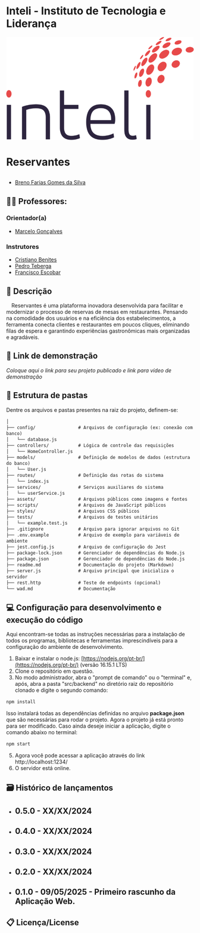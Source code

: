 # Inteli - Instituto de Tecnologia e Liderança

<p align="center">
<a href= "https://www.inteli.edu.br/"><img src="/assets/assetsWAD/inteli.png" alt="Inteli - Instituto de Tecnologia e Liderança" border="0"></a>
</p>

# Reservantes

##

- <a href="https://github.com/brenofgsilva">Breno Farias Gomes da Silva</a>

## :teacher: Professores:

### Orientador(a)

- <a href="https://www.linkedin.com/in/marcelo-gon%C3%A7alves-phd-a550652/">Marcelo Gonçalves</a>

### Instrutores

- <a href="https://www.linkedin.com/in/cristiano-benites-ph-d-687647a8/">Cristiano Benites</a>
- <a href="https://www.linkedin.com/in/pedroteberga/">Pedro Teberga</a>
- <a href="https://www.linkedin.com/in/francisco-escobar/">Francisco Escobar</a>

## 📝 Descrição

&emsp;Reservantes é uma plataforma inovadora desenvolvida para facilitar e modernizar o processo de reservas de mesas em restaurantes. Pensando na comodidade dos usuários e na eficiência dos estabelecimentos, a ferramenta conecta clientes e restaurantes em poucos cliques, eliminando filas de espera e garantindo experiências gastronômicas mais organizadas e agradáveis.

## 📝 Link de demonstração

_Coloque aqui o link para seu projeto publicado e link para vídeo de demonstração_

## 📁 Estrutura de pastas

Dentre os arquivos e pastas presentes na raiz do projeto, definem-se:

```
│
├── config/                # Arquivos de configuração (ex: conexão com banco)
│   └── database.js
├── controllers/           # Lógica de controle das requisições
│   └── HomeController.js
├── models/                # Definição de modelos de dados (estrutura do banco)
│   └── User.js
├── routes/                # Definição das rotas do sistema
│   └── index.js
├── services/              # Serviços auxiliares do sistema
│   └── userService.js
├── assets/                # Arquivos públicos como imagens e fontes
├── scripts/               # Arquivos de JavaScript públicos
├── styles/                # Arquivos CSS públicos
├── tests/                 # Arquivos de testes unitários
│   └── example.test.js
├── .gitignore             # Arquivo para ignorar arquivos no Git
├── .env.example           # Arquivo de exemplo para variáveis de ambiente
├── jest.config.js         # Arquivo de configuração do Jest
├── package-lock.json      # Gerenciador de dependências do Node.js
├── package.json           # Gerenciador de dependências do Node.js
├── readme.md              # Documentação do projeto (Markdown)
├── server.js              # Arquivo principal que inicializa o servidor
├── rest.http              # Teste de endpoints (opcional)
└── wad.md                 # Documentação

```

## 💻 Configuração para desenvolvimento e execução do código

Aqui encontram-se todas as instruções necessárias para a instalação de todos os programas, bibliotecas e ferramentas imprescindíveis para a configuração do ambiente de desenvolvimento.

1. Baixar e instalar o node.js: [https://nodejs.org/pt-br/](https://nodejs.org/pt-br/) (versão 16.15.1 LTS)
2. Clone o repositório em questão.
3. No modo administrador, abra o "prompt de comando" ou o "terminal" e, após, abra a pasta "src/backend" no diretório raiz do repositório clonado e digite o segundo comando:

```sh
npm install
```

Isso instalará todas as dependências definidas no arquivo <b>package.json</b> que são necessárias para rodar o projeto. Agora o projeto já está pronto para ser modificado. Caso ainda deseje iniciar a aplicação, digite o comando abaixo no terminal:

```sh
npm start
```

5. Agora você pode acessar a aplicação através do link http://localhost:1234/
6. O servidor está online.

## 🗃 Histórico de lançamentos

- ## 0.5.0 - XX/XX/2024
- ## 0.4.0 - XX/XX/2024
- ## 0.3.0 - XX/XX/2024
- ## 0.2.0 - XX/XX/2024
- ## 0.1.0 - 09/05/2025 - Primeiro rascunho da Aplicação Web.

## 📋 Licença/License
